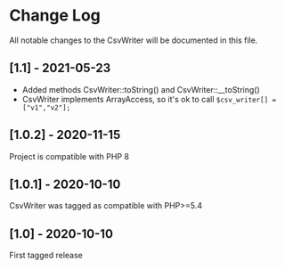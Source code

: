 Change Log
==========

All notable changes to the CsvWriter will be documented in this file.

## [1.1] - 2021-05-23

- Added methods CsvWriter::toString() and CsvWriter::__toString()
- CsvWriter implements ArrayAccess, so it's ok to call ```$csv_writer[] = ["v1","v2"];```

## [1.0.2] - 2020-11-15

Project is compatible with PHP 8

## [1.0.1] - 2020-10-10

CsvWriter was tagged as compatible with PHP>=5.4

## [1.0] - 2020-10-10

First tagged release

